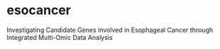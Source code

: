 # esocancer
Investigating Candidate Genes involved in Esophageal Cancer through Integrated Multi-Omic Data Analysis
